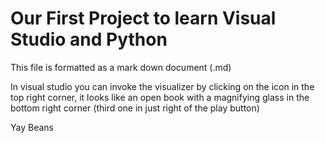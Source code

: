 # Our First Project to learn Visual  Studio and Python #

This file is formatted as a mark down document (.md)

In visual studio you can invoke the visualizer by clicking on the icon in the top right corner, it looks like an open book with a magnifying glass in the bottom right corner (third one in just right of the play button)

Yay Beans